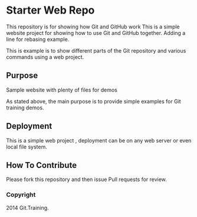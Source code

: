 # Starter Web Repo

This repository is for showing how Git and GitHub work
This is a simple website project for showing how to use Git and
GitHub together.  Adding a line for rebasing example.




This is example is to show different parts of the Git repository
and various commands using a web project.


## Purpose

Sample website with plenty of files for demos

As stated above, the main purpose is to provide simple examples
for Git training demos.


## Deployment

This is a simple web project , deployment
can be on any web server or even local file
system.

## How To Contribute

Please fork this repository and then issue Pull requests for review.


### Copyright

2014 Git.Training.
